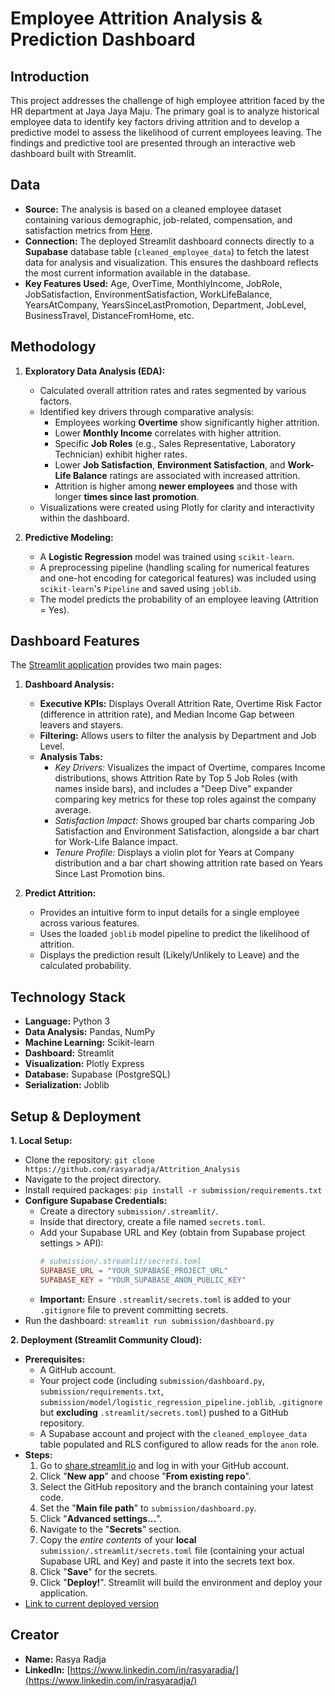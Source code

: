 # Employee Attrition Analysis & Prediction Dashboard

## Introduction

This project addresses the challenge of high employee attrition faced by the HR department at Jaya Jaya Maju. The primary goal is to analyze historical employee data to identify key factors driving attrition and to develop a predictive model to assess the likelihood of current employees leaving. The findings and predictive tool are presented through an interactive web dashboard built with Streamlit.

## Data

*   **Source:** The analysis is based on a cleaned employee dataset containing various demographic, job-related, compensation, and satisfaction metrics from [Here](https://github.com/dicodingacademy/dicoding_dataset/tree/main/employee).
*   **Connection:** The deployed Streamlit dashboard connects directly to a **Supabase** database table (`cleaned_employee_data`) to fetch the latest data for analysis and visualization. This ensures the dashboard reflects the most current information available in the database.
*   **Key Features Used:** Age, OverTime, MonthlyIncome, JobRole, JobSatisfaction, EnvironmentSatisfaction, WorkLifeBalance, YearsAtCompany, YearsSinceLastPromotion, Department, JobLevel, BusinessTravel, DistanceFromHome, etc.

## Methodology

1.  **Exploratory Data Analysis (EDA):**
    *   Calculated overall attrition rates and rates segmented by various factors.
    *   Identified key drivers through comparative analysis:
        *   Employees working **Overtime** show significantly higher attrition.
        *   Lower **Monthly Income** correlates with higher attrition.
        *   Specific **Job Roles** (e.g., Sales Representative, Laboratory Technician) exhibit higher rates.
        *   Lower **Job Satisfaction**, **Environment Satisfaction**, and **Work-Life Balance** ratings are associated with increased attrition.
        *   Attrition is higher among **newer employees** and those with longer **times since last promotion**.
    *   Visualizations were created using Plotly for clarity and interactivity within the dashboard.

2.  **Predictive Modeling:**
    *   A **Logistic Regression** model was trained using `scikit-learn`.
    *   A preprocessing pipeline (handling scaling for numerical features and one-hot encoding for categorical features) was included using `scikit-learn`'s `Pipeline` and saved using `joblib`.
    *   The model predicts the probability of an employee leaving (Attrition = Yes).

## Dashboard Features

The [Streamlit application](https://attritionrate-rasya.streamlit.app/) provides two main pages:

1.  **Dashboard Analysis:**
    *   **Executive KPIs:** Displays Overall Attrition Rate, Overtime Risk Factor (difference in attrition rate), and Median Income Gap between leavers and stayers.
    *   **Filtering:** Allows users to filter the analysis by Department and Job Level.
    *   **Analysis Tabs:**
        *   *Key Drivers:* Visualizes the impact of Overtime, compares Income distributions, shows Attrition Rate by Top 5 Job Roles (with names inside bars), and includes a "Deep Dive" expander comparing key metrics for these top roles against the company average.
        *   *Satisfaction Impact:* Shows grouped bar charts comparing Job Satisfaction and Environment Satisfaction, alongside a bar chart for Work-Life Balance impact.
        *   *Tenure Profile:* Displays a violin plot for Years at Company distribution and a bar chart showing attrition rate based on Years Since Last Promotion bins.

2.  **Predict Attrition:**
    *   Provides an intuitive form to input details for a single employee across various features.
    *   Uses the loaded `joblib` model pipeline to predict the likelihood of attrition.
    *   Displays the prediction result (Likely/Unlikely to Leave) and the calculated probability.

## Technology Stack

*   **Language:** Python 3
*   **Data Analysis:** Pandas, NumPy
*   **Machine Learning:** Scikit-learn
*   **Dashboard:** Streamlit
*   **Visualization:** Plotly Express
*   **Database:** Supabase (PostgreSQL)
*   **Serialization:** Joblib

## Setup & Deployment

**1. Local Setup:**

*   Clone the repository: `git clone https://github.com/rasyaradja/Attrition_Analysis`
*   Navigate to the project directory.
*   Install required packages: `pip install -r submission/requirements.txt`
*   **Configure Supabase Credentials:**
    *   Create a directory `submission/.streamlit/`.
    *   Inside that directory, create a file named `secrets.toml`.
    *   Add your Supabase URL and Key (obtain from Supabase project settings > API):
        ```toml
        # submission/.streamlit/secrets.toml
        SUPABASE_URL = "YOUR_SUPABASE_PROJECT_URL"
        SUPABASE_KEY = "YOUR_SUPABASE_ANON_PUBLIC_KEY"
        ```
    *   **Important:** Ensure `.streamlit/secrets.toml` is added to your `.gitignore` file to prevent committing secrets.
*   Run the dashboard: `streamlit run submission/dashboard.py`

**2. Deployment (Streamlit Community Cloud):**

*   **Prerequisites:**
    *   A GitHub account.
    *   Your project code (including `submission/dashboard.py`, `submission/requirements.txt`, `submission/model/logistic_regression_pipeline.joblib`, `.gitignore` but **excluding** `.streamlit/secrets.toml`) pushed to a GitHub repository.
    *   A Supabase account and project with the `cleaned_employee_data` table populated and RLS configured to allow reads for the `anon` role.
*   **Steps:**
    1.  Go to [share.streamlit.io](https://share.streamlit.io/) and log in with your GitHub account.
    2.  Click "**New app**" and choose "**From existing repo**".
    3.  Select the GitHub repository and the branch containing your latest code.
    4.  Set the "**Main file path**" to `submission/dashboard.py`.
    5.  Click "**Advanced settings...**".
    6.  Navigate to the "**Secrets**" section.
    7.  Copy the *entire contents* of your **local** `submission/.streamlit/secrets.toml` file (containing your actual Supabase URL and Key) and paste it into the secrets text box.
    8.  Click "**Save**" for the secrets.
    9.  Click "**Deploy!**". Streamlit will build the environment and deploy your application.
*   [Link to current deployed version](https://attritionrate-rasya.streamlit.app/)

## Creator

*   **Name:** Rasya Radja
*   **LinkedIn:** [https://www.linkedin.com/in/rasyaradja/](https://www.linkedin.com/in/rasyaradja/) 